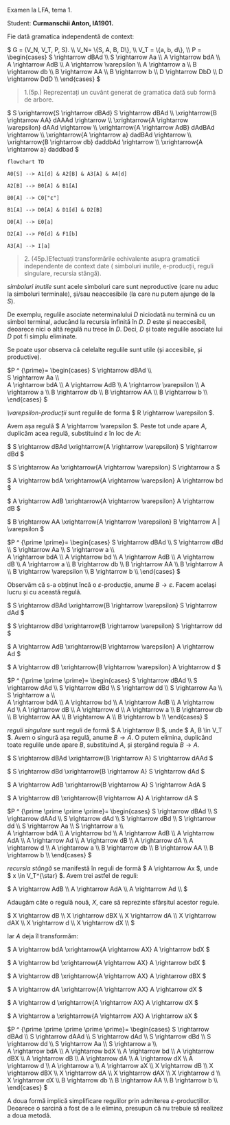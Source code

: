 Examen la LFA, tema 1.

Student: **Curmanschii Anton, IA1901.**


Fie dată gramatica independentă de context:

$ G = (V_N, V_T, P, S). \\\\
V_N= \\{S, A, B, D\\}, \\\\
V_T = \\{a, b, d\\}, \\\\
P =
\begin{cases}
S \rightarrow dBAd \\\\
S \rightarrow Aa \\\\
A \rightarrow bdA \\\\
A \rightarrow AdB \\\\
A \rightarrow \varepsilon \\\\
A \rightarrow a \\\\
B \rightarrow db \\\\
B \rightarrow AA \\\\
B \rightarrow b \\\\
D \rightarrow DbD \\\\
D \rightarrow DdD \\\\
\end{cases} $


> 1\.(5p.) Reprezentați un cuvânt generat de gramatica dată sub formă de arbore.

$ S \xrightarrow{S \rightarrow dBAd} S \rightarrow dBAd \\\\
\xrightarrow{B \rightarrow AA} dAAAd \rightarrow \\\\
\xrightarrow{A \rightarrow \varepsilon} dAAd \rightarrow \\\\
\xrightarrow{A \rightarrow AdB} dAdBAd \rightarrow \\\\
\xrightarrow{A \rightarrow a} dadBAd \rightarrow \\\\
\xrightarrow{B \rightarrow db} daddbAd \rightarrow \\\\
\xrightarrow{A \rightarrow a} daddbad $

```mermaid
flowchart TD

A0[S] --> A1[d] & A2[B] & A3[A] & A4[d]

A2[B] --> B0[A] & B1[A]

B0[A] --> C0["ε"]

B1[A] --> D0[A] & D1[d] & D2[B]

D0[A] --> E0[a]

D2[A] --> F0[d] & F1[b]

A3[A] --> I[a]
```

> 2\. (45p.)Efectuați transformările echivalente  asupra gramaticii independente de context date ( simboluri inutile, e-producții,  reguli singulare, recursia stângă).

*simboluri inutile* sunt acele simboluri care sunt neproductive (care nu aduc la simboluri terminale), și/sau neaccesibile (la care nu putem ajunge de la $S$).

De exemplu, regulile asociate neterminalului $D$ niciodată nu termină cu un simbol terminal, aducând la recursia infinită în $D$. $D$ este și neaccesibil, deoarece nici o altă regulă nu trece în $D$. Deci, $D$ și toate regulile asociate lui $D$ pot fi simplu eliminate.

Se poate ușor observa că celelalte regulile sunt utile (și accesibile, și productive).

$P ^ {\prime}=
\begin{cases}
S \rightarrow dBAd \\\\  
S \rightarrow Aa  \\\\   
A \rightarrow bdA   \\\\
A \rightarrow AdB \\\\
A \rightarrow \varepsilon  \\\\
A \rightarrow a  \\\\
B \rightarrow db \\\\
B \rightarrow AA  \\\\
B \rightarrow b  \\\\
\end{cases} $

*\varepsilon-producții* sunt regulile de forma $ R \rightarrow \varepsilon $.

Avem așa regulă $ A \rightarrow \varepsilon $. Peste tot unde apare $A$, duplicăm acea regulă, substituind $\varepsilon$ în loc de $A$:

$ S \rightarrow dBAd \xrightarrow{A \rightarrow \varepsilon} S \rightarrow dBd $

$ S \rightarrow Aa \xrightarrow{A \rightarrow \varepsilon} S \rightarrow a $

$ A \rightarrow bdA \xrightarrow{A \rightarrow \varepsilon} A \rightarrow bd $

$ A \rightarrow AdB \xrightarrow{A \rightarrow \varepsilon} A \rightarrow dB $

$ B \rightarrow AA \xrightarrow{A \rightarrow \varepsilon} B \rightarrow A | \varepsilon $

$P ^ {\prime \prime}=
\begin{cases}
S \rightarrow dBAd \\\\
S \rightarrow dBd \\\\
S \rightarrow Aa  \\\\ 
S \rightarrow a \\\\  
A \rightarrow bdA   \\\\
A \rightarrow bd \\\\
A \rightarrow AdB \\\\
A \rightarrow dB \\\\
A \rightarrow a  \\\\
B \rightarrow db \\\\
B \rightarrow AA  \\\\
B \rightarrow A \\\\
B \rightarrow \varepsilon \\\\
B \rightarrow b  \\\\
\end{cases} $

Observăm că s-a obținut încă o $\varepsilon$-producție, anume $B \rightarrow \varepsilon$.
Facem același lucru și cu această regulă.

$ S \rightarrow dBAd \xrightarrow{B \rightarrow \varepsilon} S \rightarrow dAd $

$ S \rightarrow dBd \xrightarrow{B \rightarrow \varepsilon} S \rightarrow dd $

$ A \rightarrow AdB \xrightarrow{B \rightarrow \varepsilon} A \rightarrow Ad $

$ A \rightarrow dB \xrightarrow{B \rightarrow \varepsilon} A \rightarrow d $


$P ^ {\prime \prime \prime}=
\begin{cases}
S \rightarrow dBAd \\\\
S \rightarrow dAd \\\\
S \rightarrow dBd \\\\
S \rightarrow dd \\\\
S \rightarrow Aa  \\\\ 
S \rightarrow a \\\\  
A \rightarrow bdA   \\\\
A \rightarrow bd \\\\
A \rightarrow AdB \\\\
A \rightarrow Ad \\\\
A \rightarrow dB \\\\
A \rightarrow d \\\\
A \rightarrow a  \\\\
B \rightarrow db \\\\
B \rightarrow AA  \\\\
B \rightarrow A \\\\
B \rightarrow b  \\\\
\end{cases} $

*reguli singulare* sunt reguli de formă $ A \rightarrow B $, unde $ A, B \in V_T $.
Avem o singură așa regulă, anume $B \rightarrow A$.
O putem elimina, duplicând toate regulile unde apare $B$, substituind $A$, și ștergând regula $B \rightarrow A$.

$ S \rightarrow dBAd \xrightarrow{B \rightarrow A} S \rightarrow dAAd $

$ S \rightarrow dBd \xrightarrow{B \rightarrow A} S \rightarrow dAd $

$ A \rightarrow AdB \xrightarrow{B \rightarrow A} S \rightarrow AdA $

$ A \rightarrow dB \xrightarrow{B \rightarrow A} A \rightarrow dA $


$P ^ {\prime \prime \prime \prime}=
\begin{cases}
S \rightarrow dBAd \\\\
S \rightarrow dAAd \\\\
S \rightarrow dAd \\\\
S \rightarrow dBd \\\\
S \rightarrow dd \\\\
S \rightarrow Aa  \\\\ 
S \rightarrow a \\\\  
A \rightarrow bdA   \\\\
A \rightarrow bd \\\\
A \rightarrow AdB \\\\
A \rightarrow AdA \\\\
A \rightarrow Ad \\\\
A \rightarrow dB \\\\
A \rightarrow dA \\\\
A \rightarrow d \\\\
A \rightarrow a  \\\\
B \rightarrow db \\\\
B \rightarrow AA  \\\\
B \rightarrow b  \\\\
\end{cases} $

*recursia stângă* se manifestă în reguli de formă $ A \rightarrow Ax $, unde $ x \in V_T^{\star} $.
Avem trei astfel de reguli:

$ A \rightarrow AdB \\\\
A \rightarrow AdA \\\\
A \rightarrow Ad \\\\
$

Adaugăm câte o regulă nouă, $X$, care să reprezinte sfârșitul acestor regule.

$ X \rightarrow dB \\\\
X \rightarrow dBX \\\\
X \rightarrow dA \\\\
X \rightarrow dAX \\\\
X \rightarrow d \\\\
X \rightarrow dX \\\\
$

Iar $A$ deja îl transformăm:

$ A \rightarrow bdA \xrightarrow{A \rightarrow AX} A \rightarrow bdX $

$ A \rightarrow bd \xrightarrow{A \rightarrow AX} A \rightarrow bdX $

$ A \rightarrow dB \xrightarrow{A \rightarrow AX} A \rightarrow dBX $

$ A \rightarrow dA \xrightarrow{A \rightarrow AX} A \rightarrow dX $

$ A \rightarrow d \xrightarrow{A \rightarrow AX} A \rightarrow dX $

$ A \rightarrow a \xrightarrow{A \rightarrow AX} A \rightarrow aX $


$P ^ {\prime \prime \prime \prime \prime}=
\begin{cases}
S \rightarrow dBAd \\\\
S \rightarrow dAAd \\\\
S \rightarrow dAd \\\\
S \rightarrow dBd \\\\
S \rightarrow dd \\\\
S \rightarrow Aa  \\\\ 
S \rightarrow a \\\\  
A \rightarrow bdA \\\\
A \rightarrow bdX \\\\
A \rightarrow bd \\\\
A \rightarrow dBX \\\\
A \rightarrow dB \\\\
A \rightarrow dA \\\\
A \rightarrow dX \\\\
A \rightarrow d \\\\
A \rightarrow a  \\\\
A \rightarrow aX \\\\
X \rightarrow dB \\\\
X \rightarrow dBX \\\\
X \rightarrow dA \\\\
X \rightarrow dAX \\\\
X \rightarrow d \\\\
X \rightarrow dX \\\\
B \rightarrow db \\\\
B \rightarrow AA  \\\\
B \rightarrow b  \\\\
\end{cases} $


A doua formă implică simplificare regulilor prin admiterea $\varepsilon$-producțillor.
Deoarece o sarcină a fost de a le elimina, presupun că nu trebuie să realizez a doua metodă.